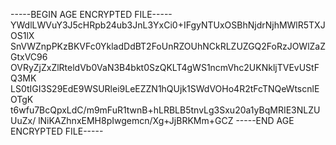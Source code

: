 -----BEGIN AGE ENCRYPTED FILE-----
YWdlLWVuY3J5cHRpb24ub3JnL3YxCi0+IFgyNTUxOSBhNjdrNjhMWlR5TXJOS1lX
SnVWZnpPKzBKVFc0YkladDdBT2FoUnRZOUhNCkRLZUZGQ2FoRzJOWlZaZGtxVC96
OVRyZjZxZlRteldVb0VaN3B4bkt0SzQKLT4gWS1ncmVhc2UKNkljTVEvUStFQ3MK
LS0tIGI3S29EdE9WSURlei9LeEZZN1hQUjk1SWdVOHo4R2tFcTNQeWtscnlEOTgK
t6wfu7BcQpxLdC/m9mFuR1twnB+hLRBLB5tnvLg3Sxu20a1yBqMRIE3NLZUUuZx/
lNiKAZhnxEMH8pIwgemcn/Xg+JjBRKMm+GCZ
-----END AGE ENCRYPTED FILE-----
